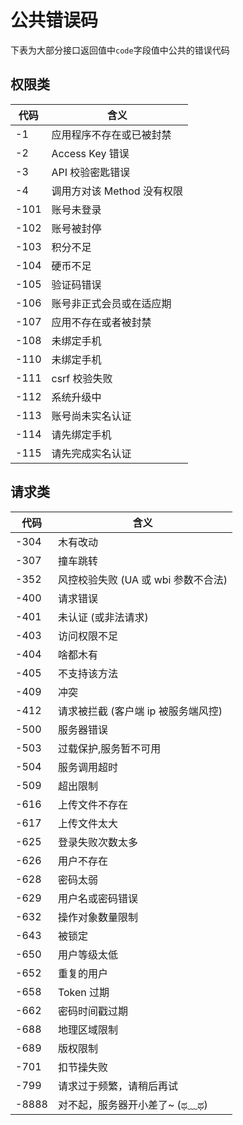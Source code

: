 # 公共错误码

下表为大部分接口返回值中`code`字段值中公共的错误代码

## 权限类

| 代码 | 含义                       |
| ---- | -------------------------- |
| -1   | 应用程序不存在或已被封禁   |
| -2   | Access Key 错误            |
| -3   | API 校验密匙错误           |
| -4   | 调用方对该 Method 没有权限 |
| -101 | 账号未登录                 |
| -102 | 账号被封停                 |
| -103 | 积分不足                   |
| -104 | 硬币不足                   |
| -105 | 验证码错误                 |
| -106 | 账号非正式会员或在适应期   |
| -107 | 应用不存在或者被封禁       |
| -108 | 未绑定手机                 |
| -110 | 未绑定手机                 |
| -111 | csrf 校验失败              |
| -112 | 系统升级中                 |
| -113 | 账号尚未实名认证           |
| -114 | 请先绑定手机               |
| -115 | 请先完成实名认证           |

## 请求类

| 代码 | 含义                  |
| ---- | --------------------- |
| -304 | 木有改动              |
| -307 | 撞车跳转              |
| -352 | 风控校验失败 (UA 或 wbi 参数不合法) |
| -400 | 请求错误              |
| -401 | 未认证 (或非法请求) |
| -403 | 访问权限不足          |
| -404 | 啥都木有              |
| -405 | 不支持该方法          |
| -409 | 冲突                  |
| -412 | 请求被拦截 (客户端 ip 被服务端风控) |
| -500 | 服务器错误            |
| -503 | 过载保护,服务暂不可用 |
| -504 | 服务调用超时          |
| -509 | 超出限制              |
| -616 | 上传文件不存在        |
| -617 | 上传文件太大          |
| -625 | 登录失败次数太多      |
| -626 | 用户不存在            |
| -628 | 密码太弱              |
| -629 | 用户名或密码错误      |
| -632 | 操作对象数量限制      |
| -643 | 被锁定                |
| -650 | 用户等级太低          |
| -652 | 重复的用户            |
| -658 | Token 过期            |
| -662 | 密码时间戳过期        |
| -688 | 地理区域限制          |
| -689 | 版权限制              |
| -701 | 扣节操失败            |
| -799 | 请求过于频繁，请稍后再试 |
| -8888 | 对不起，服务器开小差了~ (ಥ﹏ಥ) |
